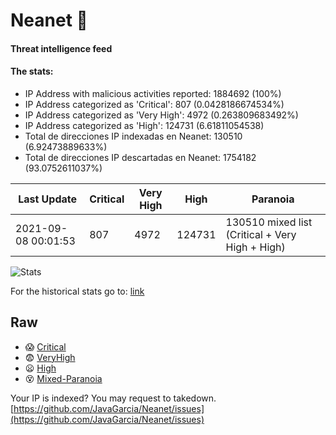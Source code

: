 # Neanet :hocho:
#### Threat intelligence feed
#### The stats:

- IP Address with malicious activities reported: 1884692 (100%)
- IP Address categorized as 'Critical':  807 (0.0428186674534%)
- IP Address categorized as 'Very High':  4972 (0.263809683492%)
- IP Address categorized as 'High':  124731 (6.61811054538)
- Total de direcciones IP indexadas en Neanet:  130510 (6.92473889633%)
- Total de direcciones IP descartadas en Neanet:  1754182 (93.0752611037%)

| Last Update | Critical | Very High | High | Paranoia |
| --- | --- | --- | --- | --- |
| 2021-09-08 00:01:53 | 807 | 4972 | 124731 | 130510 mixed list (Critical + Very High + High)|

![Stats](https://docs.google.com/spreadsheets/d/e/2PACX-1vSnaNMIXVabIpDJjufMlzH7poXnshF3mgd8Is1g9ytUEzVsP5my4Trn8f-xkoLLQ38xpL3HtmUexLo6/pubchart?oid=501124687&format=image)

For the historical stats go to: [link](/stats.csv)
## Raw
- :scream: [Critical](https://raw.githubusercontent.com/JavaGarcia/Neanet/master/blacklists/neanet_critical.txt)
- :fearful: [VeryHigh](https://raw.githubusercontent.com/JavaGarcia/Neanet/master/blacklists/neanet_veryHigh.txtt)
- :frowning: [High](https://raw.githubusercontent.com/JavaGarcia/Neanet/master/blacklists/neanet_high.txt)
- :dizzy_face: [Mixed-Paranoia](https://raw.githubusercontent.com/JavaGarcia/Neanet/master/blacklists/neanet_all.txt)


Your IP is indexed? You may request to takedown. [https://github.com/JavaGarcia/Neanet/issues](https://github.com/JavaGarcia/Neanet/issues)



































































































































































































































































































































































































































































































































































































































































































































































































































































































































































































































































































































































































































































































































































































































































































































































































































































































































































































































































































































































































































































































































































































































































































































































































































































































































































































































































































































































































































































































































































































































































































































































































































































































































































































































































































































































































































































































































































































































































































































































































































































































































































































































































































































































































































































































































































































































































































































































































































































































































































































































































































































































































































































































































































































































































































































































































































































































































































































































































































































































































































































































































































































































































































































































































































































































































































































































































































































































































































































































































































































































































































































































































































































































































































































































































































































































































































































































































































































































































































































































































































































































































































































































































































































































































































































































































































































































































































































































































